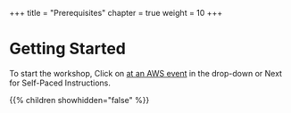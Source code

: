 +++
title = "Prerequisites"
chapter = true
weight = 10
+++

# Getting Started
To start the workshop, Click on [at an AWS event](10_prerequisites/aws_event/index.md/) in the drop-down or Next for Self-Paced Instructions.

{{% children showhidden="false" %}}
